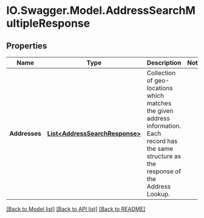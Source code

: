 # IO.Swagger.Model.AddressSearchMultipleResponse
## Properties

Name | Type | Description | Notes
------------ | ------------- | ------------- | -------------
**Addresses** | [**List&lt;AddressSearchResponse&gt;**](AddressSearchResponse.md) | Collection of geo-locations which matches the given address information. Each record has the same structure as the response of the Address Lookup. | 

[[Back to Model list]](../README.md#documentation-for-models) [[Back to API list]](../README.md#documentation-for-api-endpoints) [[Back to README]](../README.md)

